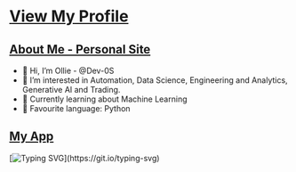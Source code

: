 # [View My Profile](https://github.com/Dev-0S)

## [About Me - Personal Site](https://dev-0s.github.io/os/index.html)

- 👋 Hi, I’m Ollie - @Dev-0S
- 👀 I’m interested in Automation, Data Science, Engineering and Analytics, Generative AI and Trading.
- 🌱 Currently learning about Machine Learning
- 🐍 Favourite language: Python

## [My App](https://stealth-gallery.vercel.app/)

[![Typing SVG](https://readme-typing-svg.demolab.com/?lines=Welcome+to+my+profile;Have+a+great+day!)](https://git.io/typing-svg)


<!-- ![GitHub Stats](https://github-readme-stats.vercel.app/api?username=dev-0s&show_icons=true&theme=tokyonight&hide=prs) --->


<!---
Dev-0S/Dev-0S is a ✨ special ✨ repository because its `README.md` (this file) appears on your GitHub profile.
You can click the Preview link to take a look at your changes.
--->
